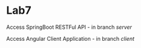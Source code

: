 # Lab7 
Access SpringBoot RESTFul API - in branch *server* 

Access Angular Client Application - in branch *client*
